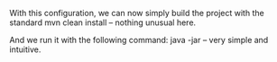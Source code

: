 With this configuration, we can now simply build the project with the standard mvn clean install – nothing unusual here.

And we run it with the following command: java -jar <artifact-name> – very simple and intuitive.